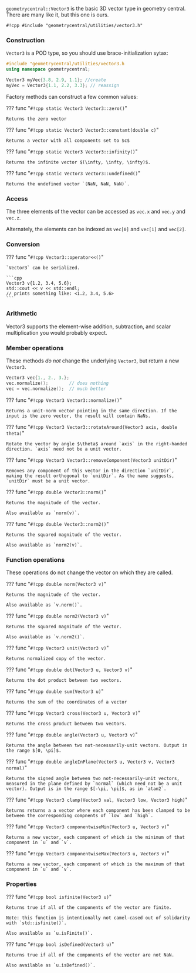 `geometrycentral::Vector3` is the basic 3D vector type in geometry central. There are many like it, but this one is ours.

`#!cpp #include "geometrycentral/utilities/vector3.h"`

### Construction 

`Vector3` is a POD type, so you should use brace-initialization sytax:

```cpp
#include "geometrycentral/utilities/vector3.h
using namespace geometrycentral;

Vector3 myVec{3.8, 2.9, 1.1}; //create
myVec = Vector3{1.1, 2.2, 3.3}; // reassign
```

Factory methods can construct a few common values:

??? func "`#!cpp static Vector3 Vector3::zero()`"

    Returns the zero vector

??? func "`#!cpp static Vector3 Vector3::constant(double c)`"

    Returns a vector with all components set to $c$


??? func "`#!cpp static Vector3 Vector3::infinity()`"

    Returns the infinite vector $(\infty, \infty, \infty)$.

??? func "`#!cpp static Vector3 Vector3::undefined()`"

    Returns the undefined vector `(NaN, NaN, NaN)`.


### Access

The three elements of the vector can be accessed as `vec.x` and `vec.y` and `vec.z`.

Alternately, the elements can be indexed as `vec[0]` and `vec[1]` and `vec[2]`.


### Conversion

??? func "`#!cpp Vector3::operator<<()`"

    `Vector3` can be serialized.

    ```cpp
    Vector3 v{1.2, 3.4, 5.6};
    std::cout << v << std::endl;
    // prints something like: <1.2, 3.4, 5.6>
    ```

### Arithmetic

Vector3 supports the element-wise addition, subtraction, and scalar multiplication you would probably expect.


### Member operations

These methods _do not_ change the underlying `Vector3`, but return a new `Vector3`.
```cpp
Vector3 vec{1., 2., 3.};
vec.normalize();        // does nothing
vec = vec.normalize();  // much better
```

??? func "`#!cpp Vector3 Vector3::normalize()`"

    Returns a unit-norm vector pointing in the same direction. If the input is the zero vector, the result will contain NaNs.

??? func "`#!cpp Vector3 Vector3::rotateAround(Vector3 axis, double theta)`"

    Rotate the vector by angle $\theta$ around `axis` in the right-handed direction. `axis` need not be a unit vector.

??? func "`#!cpp Vector3 Vector3::removeComponent(Vector3 unitDir)`"

    Removes any component of this vector in the direction `unitDir`, making the result orthogonal to `unitDir`. As the name suggests, `unitDir` must be a unit vector.

??? func "`#!cpp double Vector3::norm()`"

    Returns the magnitude of the vector.

    Also available as `norm(v)`.


??? func "`#!cpp double Vector3::norm2()`"

    Returns the squared magnitude of the vector.

    Also available as `norm2(v)`.


### Function operations

These operations do not change the vector on which they are called.

??? func "`#!cpp double norm(Vector3 v)`"

    Returns the magnitude of the vector.

    Also available as `v.norm()`.


??? func "`#!cpp double norm2(Vector3 v)`"

    Returns the squared magnitude of the vector.

    Also available as `v.norm2()`.


??? func "`#!cpp Vector3 unit(Vector3 v)`"

    Returns normalized copy of the vector.


??? func "`#!cpp double dot(Vector3 u, Vector3 v)`"

    Returns the dot product between two vectors.


??? func "`#!cpp double sum(Vector3 u)`"

    Returns the sum of the coordinates of a vector


??? func "`#!cpp Vector3 cross(Vector3 u, Vector3 v)`"

    Returns the cross product between two vectors.


??? func "`#!cpp double angle(Vector3 u, Vector3 v)`"

    Returns the angle between two not-necessarily-unit vectors. Output in the range $[0, \pi]$.


??? func "`#!cpp double angleInPlane(Vector3 u, Vector3 v, Vector3 normal)`"

    Returns the signed angle between two not-necessarily-unit vectors, measured in the plane defined by `normal` (which need not be a unit vector). Output is in the range $[-\pi, \pi]$, as in `atan2`.


??? func "`#!cpp Vector3 clamp(Vector3 val, Vector3 low, Vector3 high)`"

    Returns returns a a vector where each component has been clamped to be between the corresponding compnents of `low` and `high`.

??? func "`#!cpp Vector3 componentwiseMin(Vector3 u, Vector3 v)`"

    Returns a new vector, each component of which is the minimum of that component in `u` and `v`.


??? func "`#!cpp Vector3 componentwiseMax(Vector3 u, Vector3 v)`"

    Returns a new vector, each component of which is the maximum of that component in `u` and `v`.


### Properties

??? func "`#!cpp bool isfinite(Vector3 u)`"

    Returns true if all of the components of the vector are finite.

    Note: this function is intentionally not camel-cased out of solidarity with `std::isfinite()`.

    Also available as `u.isFinite()`.


??? func "`#!cpp bool isDefined(Vector3 u)`"

    Returns true if all of the components of the vector are not NaN.
    
    Also available as `u.isDefined()`.
